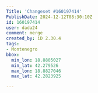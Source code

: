 ```yaml
---
Title: 'Changeset #160197414'
PublishDate: 2024-12-12T08:30:10Z
id: 160197414
user: dada24
comment: merge
created_by: iD 2.30.4
tags:
- Montenegro
bbox:
  min_lon: 18.8805027
  min_lat: 42.279526
  max_lon: 18.8827046
  max_lat: 42.2823925

---
```

